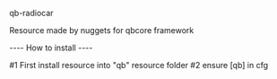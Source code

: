 qb-radiocar

Resource made by nuggets for qbcore framework

---- How to install ----

#1 First install resource into "qb" resource folder
#2 ensure [qb]  in cfg
